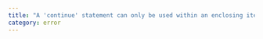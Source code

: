 ```yaml
---
title: "A 'continue' statement can only be used within an enclosing iteration statement."
category: error
---
```

